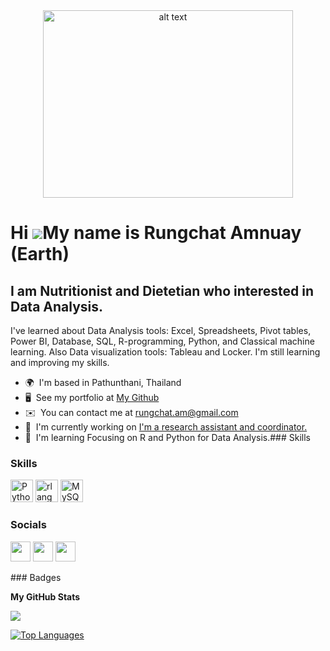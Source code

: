 <div p align = "center">
  <img src="https://www.iihglobal.com/wp-content/uploads/2019/02/dcsad-1.gif" alt="alt text" title="Title" width="400" height="300">
</div>

Hi ![](https://user-images.githubusercontent.com/18350557/176309783-0785949b-9127-417c-8b55-ab5a4333674e.gif)My name is Rungchat Amnuay (Earth)
===============================================================================================================================================

I am Nutritionist and Dietetian who interested in Data Analysis.
-----------------------------------------------------------------

I've learned about Data Analysis tools: Excel, Spreadsheets, Pivot tables, Power BI, Database, SQL, R-programming, Python, and Classical machine learning. Also Data visualization tools: Tableau and Locker. I'm still learning and improving my skills.


*   🌍  I'm based in Pathunthani, Thailand
*   🖥️  See my portfolio at [My Github](http://github.com/Am-Rungchat)
*   ✉️  You can contact me at [rungchat.am@gmail.com](mailto:rungchat.am@gmail.com)
*   🚀  I'm currently working on [I'm a research assistant and coordinator.](http://sonkthaiglairok.com)
*   🧠  I'm learning Focusing on R and Python for Data Analysis.### Skills 

### Skills

<p align="left">
<a href="https://www.python.org/" target="_blank" rel="noreferrer"><img src="https://raw.githubusercontent.com/danielcranney/readme-generator/main/public/icons/skills/python-colored.svg" width="36" height="36" alt="Python" /></a>
<a href="https://www.r-project.org/" target="_blank" rel="noreferrer"><img src="https://raw.githubusercontent.com/danielcranney/readme-generator/main/public/icons/skills/rlang-colored.svg" width="36" height="36" alt="rlang" /></a>
<a href="https://www.mysql.com/" target="_blank" rel="noreferrer"><img src="https://raw.githubusercontent.com/danielcranney/readme-generator/main/public/icons/skills/mysql-colored.svg" width="36" height="36" alt="MySQL" /></a>
</p>

### Socials

<p align="left"> <a href="https://discord.com/users/Divas#3401" target="_blank" rel="noreferrer"><img src="https://raw.githubusercontent.com/danielcranney/readme-generator/main/public/icons/socials/discord.svg" width="32" height="32" /></a> <a href="https://www.github.com/Am-Rungchat" target="_blank" rel="noreferrer"><img src="https://raw.githubusercontent.com/danielcranney/readme-generator/main/public/icons/socials/github.svg" width="32" height="32" /></a> <a href="https://www.linkedin.com/in/rungchat-amnuay-b2376414b/" target="_blank" rel="noreferrer"><img src="https://raw.githubusercontent.com/danielcranney/readme-generator/main/public/icons/socials/linkedin.svg" width="32" height="32" /></a></p>
### Badges

<b>My GitHub Stats</b>

<a href="http://www.github.com/Am-Rungchat"><img src="https://github-readme-streak-stats.herokuapp.com/?user=Am-Rungchat&stroke=ffffff&background=1c1917&ring=0891b2&fire=0891b2&currStreakNum=ffffff&currStreakLabel=0891b2&sideNums=ffffff&sideLabels=ffffff&dates=ffffff&hide_border=true" /></a>

<a href="https://github.com/Am-Rungchat" align="left"><img src="https://github-readme-stats.vercel.app/api/top-langs/?username=Am-Rungchat&langs_count=10&title_color=0891b2&text_color=ffffff&icon_color=0891b2&bg_color=1c1917&hide_border=true&locale=en&custom_title=Top%20%Languages" alt="Top Languages" /></a>
